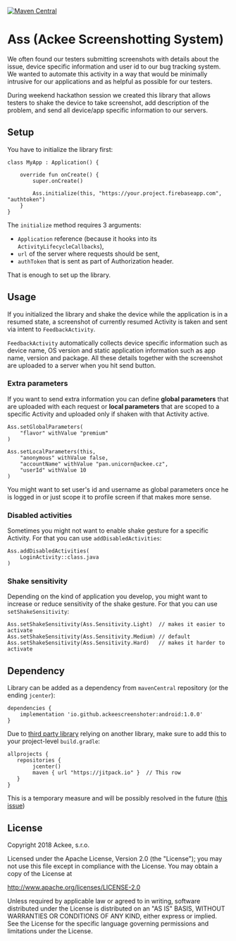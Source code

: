 [ ![Maven Central](https://maven-badges.herokuapp.com/maven-central/io.github.ackeescreenshoter/ass/badge.svg)](https://maven-badges.herokuapp.com/maven-central/io.github.ackeescreenshoter/ass)
# Ass (Ackee Screenshotting System)
We often found our testers submitting screenshots with details about the issue, device specific
information and user id to our bug tracking system. We wanted to automate this activity in a way
that would be minimally intrusive for our applications and as helpful as possible for our testers.

During weekend hackathon session we created this library that allows testers to shake the device
to take screenshot, add description of the problem, and send all device/app specific information
to our servers.

## Setup
You have to initialize the library first:

```
class MyApp : Application() {

    override fun onCreate() {
        super.onCreate()

        Ass.initialize(this, "https://your.project.firebaseapp.com", "authtoken")
    }
}
```

The `initialize` method requires 3 arguments:
 - `Application` reference (because it hooks into its `ActivityLifecycleCallbacks`),
 - `url` of the server where requests should be sent,
 - `authToken` that is sent as part of Authorization header.

That is enough to set up the library.

## Usage
If you initialized the library and shake the device while the application is in a resumed state,
a screenshot of currently resumed Activity is taken and sent via intent to `FeedbackActivity`.

`FeedbackActivity` automatically collects device specific information such as device name,
OS version and static application information such as app name, version and package. All these
details together with the screenshot are uploaded to a server when you hit send button.

### Extra parameters
If you want to send extra information you can define **global parameters** that are uploaded with
each request or **local parameters** that are scoped to a specific Activity and uploaded only if
shaken with that Activity active.

```
Ass.setGlobalParameters(
    "flavor" withValue "premium"
)

Ass.setLocalParameters(this,
    "anonymous" withValue false,
    "accountName" withValue "pan.unicorn@ackee.cz",
    "userId" withValue 10
)
```

You might want to set user's id and username as global parameters once he is logged in or just
scope it to profile screen if that makes more sense.

### Disabled activities
Sometimes you might not want to enable shake gesture for a specific Activity. For that you can
use `addDisabledActivities`:
```
Ass.addDisabledActivities(
    LoginActivity::class.java
)
```

### Shake sensitivity
Depending on the kind of application you develop, you might want to increase or reduce
sensitivity of the shake gesture. For that you can use `setShakeSensitivity`:
```
Ass.setShakeSensitivity(Ass.Sensitivity.Light)  // makes it easier to activate
Ass.setShakeSensitivity(Ass.Sensitivity.Medium) // default
Ass.setShakeSensitivity(Ass.Sensitivity.Hard)   // makes it harder to activate
```

## Dependency
Library can be added as a dependency from `mavenCentral` repository (or the ending `jcenter`):
```
dependencies {
    implementation 'io.github.ackeescreenshoter:android:1.0.0'
}
```

Due to [third party library](https://github.com/Dhaval2404/ImagePicker) relying on another library, make sure to add this to your project-level `build.gradle`:
```
allprojects {
   repositories {
      	jcenter()
       	maven { url "https://jitpack.io" }  // This row
   }
}
```
This is a temporary measure and will be possibly resolved in the future ([this issue](https://github.com/Dhaval2404/ImagePicker/issues/76))

## License
Copyright 2018 Ackee, s.r.o.

Licensed under the Apache License, Version 2.0 (the "License");
you may not use this file except in compliance with the License.
You may obtain a copy of the License at

http://www.apache.org/licenses/LICENSE-2.0

Unless required by applicable law or agreed to in writing, software
distributed under the License is distributed on an "AS IS" BASIS,
WITHOUT WARRANTIES OR CONDITIONS OF ANY KIND, either express or implied.
See the License for the specific language governing permissions and
limitations under the License.

